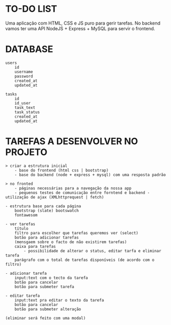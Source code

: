 # TO-DO LIST

Uma aplicação com HTML, CSS e JS puro para gerir tarefas.
No backend vamos ter uma API NodeJS + Express + MySQL para servir o frontend.

# DATABASE

    users
        id
        username
        password
        created_at
        updated_at

    tasks
        id
        id_user
        task_text
        task_status
        created_at
        updated_at

# TAREFAS A DESENVOLVER NO PROJETO

    > criar a estrutura inicial
        - base do frontend (html css | bootstrap)
        - base do backend (node + express + mysql) com uma resposta padrão

    > no fronted
        - páginas necessárias para a navegação da nossa app
        - pequenos testes de comunicação entre forntend e backend - utilização de ajax (XMLhttprequest | fetch)

    - estrutura base para cada página
        bootstrap (slate) bootswatch
        fontawesom

    - ver tarefas
        título
        filtro para escolher que tarefas queremos ver (select)
        botão para adicionar tarefas
        (mensgaem sobre o facto de não existirem tarefas)
    	caixa para tarefas
            - possibilidade de alterar o status, editar tarfa e eliminar tarefa
        parágrafo com o total de tarefas disponíveis (de acordo com o filtro)

    - adicionar tarefa
        input:text com o tecto da tarefa
        botão para cancelar
        botão para submeter tarefa

    - editar tarefa
        input:text pra editar o texto da tarefa
        botão para cancelar
        botão para submeter alteração

    (eliminar será feito com uma modal)